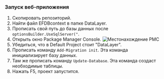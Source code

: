 ### Запуск веб-приложения
1. Скопировать репозиторий.
2. Найти файл EFDBcontext в папке DataLayer.
3. Прописать свой путь до базы данных после ```optionsBuilder.UseSqlServer("```.
4. Открыть окно Package Manager Console.
![Местонахождение PMC](https://i.ibb.co/rtv9sFK/index.png)
3. Убедиться, что в Default Project стоит "DataLayer".
4. Прописать команду ```Add-Migration init```. Эта команда инициализирует базу данных. 
5. Там же прописать команду ```Update-Database```. Эта команда создаст необходимые таблицы. 
6. Нажать F5, проект запустится. 

